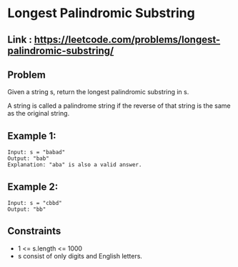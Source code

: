 #  Longest Palindromic Substring
## Link : <a href="https://leetcode.com/problems/longest-palindromic-substring">https://leetcode.com/problems/longest-palindromic-substring/</a>
## Problem
Given a string s, return the longest palindromic substring in s.

A string is called a palindrome string if the reverse of that string is the same as the original string.

## Example 1:
```
Input: s = "babad"
Output: "bab"
Explanation: "aba" is also a valid answer.
```
## Example 2:
```
Input: s = "cbbd"
Output: "bb"
```

## Constraints
*   1 <= s.length <= 1000
*   s consist of only digits and English letters.